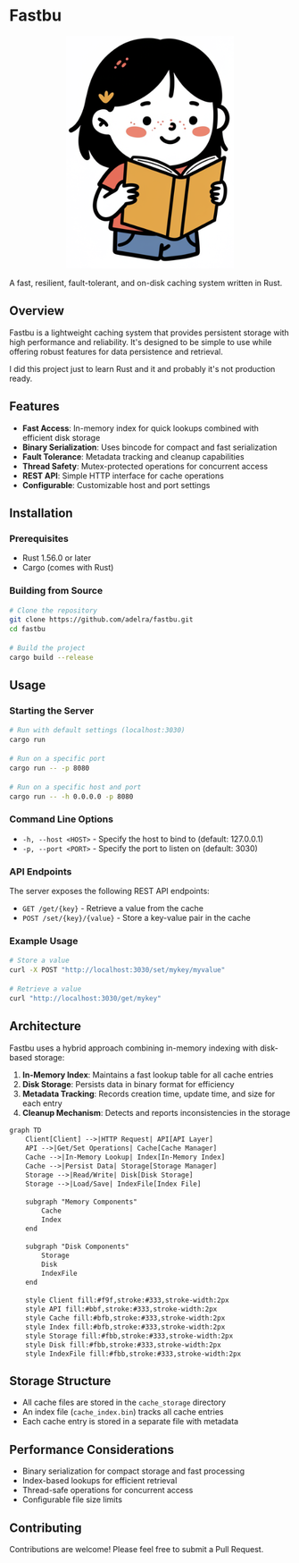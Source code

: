 # Fastbu

<p align="center">
  <img src="img/logo.jpg" alt="Fastbu Logo" width="300">
</p>

A fast, resilient, fault-tolerant, and on-disk caching system written in Rust.

## Overview

Fastbu is a lightweight caching system that provides persistent storage with high performance and reliability. It's designed to be simple to use while offering robust features for data persistence and retrieval.

I did this project just to learn Rust and it and probably it's not production ready.

## Features

- **Fast Access**: In-memory index for quick lookups combined with efficient disk storage
- **Binary Serialization**: Uses bincode for compact and fast serialization
- **Fault Tolerance**: Metadata tracking and cleanup capabilities
- **Thread Safety**: Mutex-protected operations for concurrent access
- **REST API**: Simple HTTP interface for cache operations
- **Configurable**: Customizable host and port settings

## Installation

### Prerequisites

- Rust 1.56.0 or later
- Cargo (comes with Rust)

### Building from Source

```bash
# Clone the repository
git clone https://github.com/adelra/fastbu.git
cd fastbu

# Build the project
cargo build --release
```

## Usage

### Starting the Server

```bash
# Run with default settings (localhost:3030)
cargo run

# Run on a specific port
cargo run -- -p 8080

# Run on a specific host and port
cargo run -- -h 0.0.0.0 -p 8080
```

### Command Line Options

- `-h, --host <HOST>` - Specify the host to bind to (default: 127.0.0.1)
- `-p, --port <PORT>` - Specify the port to listen on (default: 3030)

### API Endpoints

The server exposes the following REST API endpoints:

- `GET /get/{key}` - Retrieve a value from the cache
- `POST /set/{key}/{value}` - Store a key-value pair in the cache

### Example Usage

```bash
# Store a value
curl -X POST "http://localhost:3030/set/mykey/myvalue"

# Retrieve a value
curl "http://localhost:3030/get/mykey"
```

## Architecture

Fastbu uses a hybrid approach combining in-memory indexing with disk-based storage:

1. **In-Memory Index**: Maintains a fast lookup table for all cache entries
2. **Disk Storage**: Persists data in binary format for efficiency
3. **Metadata Tracking**: Records creation time, update time, and size for each entry
4. **Cleanup Mechanism**: Detects and reports inconsistencies in the storage

```mermaid
graph TD
    Client[Client] -->|HTTP Request| API[API Layer]
    API -->|Get/Set Operations| Cache[Cache Manager]
    Cache -->|In-Memory Lookup| Index[In-Memory Index]
    Cache -->|Persist Data| Storage[Storage Manager]
    Storage -->|Read/Write| Disk[Disk Storage]
    Storage -->|Load/Save| IndexFile[Index File]
    
    subgraph "Memory Components"
        Cache
        Index
    end
    
    subgraph "Disk Components"
        Storage
        Disk
        IndexFile
    end
    
    style Client fill:#f9f,stroke:#333,stroke-width:2px
    style API fill:#bbf,stroke:#333,stroke-width:2px
    style Cache fill:#bfb,stroke:#333,stroke-width:2px
    style Index fill:#bfb,stroke:#333,stroke-width:2px
    style Storage fill:#fbb,stroke:#333,stroke-width:2px
    style Disk fill:#fbb,stroke:#333,stroke-width:2px
    style IndexFile fill:#fbb,stroke:#333,stroke-width:2px
```

## Storage Structure

- All cache files are stored in the `cache_storage` directory
- An index file (`cache_index.bin`) tracks all cache entries
- Each cache entry is stored in a separate file with metadata

## Performance Considerations

- Binary serialization for compact storage and fast processing
- Index-based lookups for efficient retrieval
- Thread-safe operations for concurrent access
- Configurable file size limits

## Contributing

Contributions are welcome! Please feel free to submit a Pull Request.